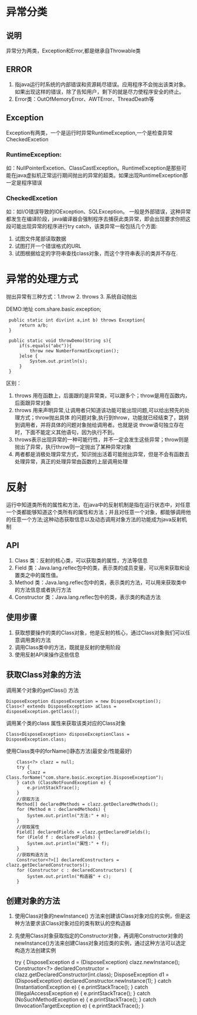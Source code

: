 # 异常分类

## 说明
异常分为两类，Exception和Error,都是继承自Throwable类
## ERROR
1. 指java运行时系统的内部错误和资源耗尽错误。应用程序不会抛出该类对象。如果出现这样的错误，除了告知用户，剩下的就是尽力使程序安全的终止。
2. Error类：OutOfMemoryError、AWTError、ThreadDeath等
## Exception
Exception有两类，一个是运行时异常RuntimeException,一个是检查异常CheckedExcetion
### RuntimeException:
如：NullPointerExcetion、ClassCastException。RuntimeException是那些可能在java虚拟机正常运行期间抛出的异常的超类。如果出现RuntimeException那一定是程序错误
### CheckedExcetion
如：如I/O错误导致的IOException、SQLException。
一般是外部错误，这种异常都发生在编译阶段，java编译器会强制程序去捕获此类异常，即会出现要求你把这段可能出现异常的程序进行try catch，该类异常一般包括几个方面:
1. 试图文件尾部读取数据
2. 试图打开一个错误格式的URL
3. 试图根据给定的字符串查找class对象，而这个字符串表示的类并不存在.
# 异常的处理方式
抛出异常有三种方式：1.throw 2. throws 3. 系统自动抛出

DEMO:地址 com.share.basic.exception;

     
     public static int div(int a,int b) throws Exception{
         return a/b;
     }
 
     public static void throwDemo(String s){
         if(s.equals("abc")){
             throw new NumberFormatException();
         }else {
             System.out.println(s);
         }
     }
区别：
1. throws 用在函数上，后面跟的是异常类，可以跟多个；throw是用在函数内，后面跟异常对象
2. throws 用来声明异常,让调用者只知道该功能可能出现问题,可以给出预先的处理方式；throw抛出具体
的问题对象,执行到throw，功能就已经结束了，跳转到调用者，并将具体的问题对象抛给调用者。也就是说
throw语句独立存在时，下面不能定义其他语句，因为执行不到。
3. throws表示出现异常的一种可能行性，并不一定会发生这些异常；throw则是抛出了异常，执行throw则一定抛出了某种异常对象
4. 两者都是消极处理异常方式，知识抛出活着可能抛出异常，但是不会有函数去处理异常，真正的处理异常由函数的上层调用处理

# 反射
运行中知道类所有的属性和方法，在java中的反射机制是指在运行状态中，对任意一个类都能够知道这个类所有的属性和方法；并且对任意一个对象，都能够调用他的任意一个方法;这种动态获取信息以及动态调用对象方法的功能成为java反射机制
## API
1. Class 类：反射的核心类，可以获取类的属性，方法等信息
2. Field 类：Java.lang.reflec包中的类，表示类的成员变量，可以用来获取和设置类之中的属性值。
3. Method 类：Java.lang.reflec包中的类，表示类的方法，可以用来获取类中的方法信息或者执行方法
4. Constructor 类：Java.lang.reflec包中的类，表示类的构造方法
## 使用步骤
1. 获取想要操作的类的Class对象，他是反射的核心，通过Class对象我们可以任意调用类的方法
2. 调用Class类中的方法，既就是反射的使用阶段
3. 使用反射API来操作这些信息
## 获取Class对象的方法
 调用某个对象的getClass() 方法

    
    DisposeException disposeException = new DisposeException();
    Class<? extends DisposeException> aClass = disposeException.getClass();

 调用某个类的class 属性来获取该类对应的Class对象


    Class<DisposeException> disposeExceptionClass = DisposeException.class;
    
 使用Class类中的forName()静态方法(最安全/性能最好)
    
    
        Class<?> clazz = null;
        try {
            clazz = Class.forName("com.share.basic.exception.DisposeException");
        } catch (ClassNotFoundException e) {
            e.printStackTrace();
        }
        //获取方法
        Method[] declaredMethods = clazz.getDeclaredMethods();
        for (Method m : declaredMethods) {
            System.out.println("方法:" + m);
        }
        //获取属性
        Field[] declaredFields = clazz.getDeclaredFields();
        for (Field f : declaredFields) {
            System.out.println("属性:" + f);
        }
        //获取构造方法
        Constructor<?>[] declaredConstructors = clazz.getDeclaredConstructors();
        for (Constructor c : declaredConstructors) {
            System.out.println("构造器" + c);
        }
    
## 创建对象的方法
1. 使用Class对象的newInstance() 方法来创建该Class对象对应的实例，但是这种方法要求该Class对象对应的类有默认的空构造器
2. 先使用Class对象获取指定的Constructor对象，再调用Constructor对象的newInstance()方法来创建Class对象对应类的实例，通过这种方法可以选定构造方法创建实例


    try {
        DisposeException d = (DisposeException) clazz.newInstance();
        Constructor<?> declaredConstructor = clazz.getDeclaredConstructor(int.class);
        DisposeException d1 = (DisposeException) declaredConstructor.newInstance(1);
    } catch (InstantiationException e) {
        e.printStackTrace();
    } catch (IllegalAccessException e) {
        e.printStackTrace();
    } catch (NoSuchMethodException e) {
        e.printStackTrace();
    } catch (InvocationTargetException e) {
        e.printStackTrace();
    }
    




